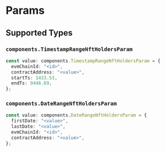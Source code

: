 # Params


## Supported Types

### `components.TimestampRangeNftHoldersParam`

```typescript
const value: components.TimestampRangeNftHoldersParam = {
  evmChainId: "<id>",
  contractAddress: "<value>",
  startTs: 1433.53,
  endTs: 9446.69,
};
```

### `components.DateRangeNftHoldersParam`

```typescript
const value: components.DateRangeNftHoldersParam = {
  firstDate: "<value>",
  lastDate: "<value>",
  evmChainId: "<id>",
  contractAddress: "<value>",
};
```


